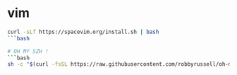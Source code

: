 # vim 
```bash
curl -sLf https://spacevim.org/install.sh | bash 
```bash

# OH MY SZH ! 
```bash 
sh -c "$(curl -fsSL https://raw.githubusercontent.com/robbyrussell/oh-my-zsh/master/tools/install.sh)"
```
